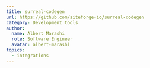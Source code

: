 ```yaml
---
title: surreal-codegen
url: https://github.com/siteforge-io/surreal-codegen
category: Development tools
author:
  name: Albert Marashi
  role: Software Engineer
  avatar: albert-marashi
topics:
  - integrations
---
```


